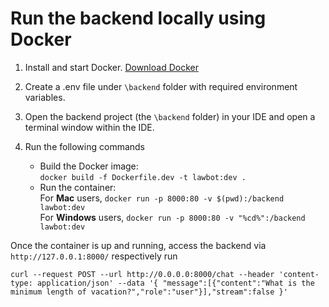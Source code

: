 # Run the backend locally using Docker

1. Install and start Docker. [Download Docker](https://docs.docker.com/get-docker/)

2. Create a .env file under `\backend` folder with required environment variables.

3. Open the backend project (the `\backend` folder) in your IDE and open a terminal window within the IDE.

4. Run the following commands

   - Build the Docker image:  
      `docker build -f Dockerfile.dev -t lawbot:dev .`
   - Run the container:  
      For **Mac** users, `docker run -p 8000:80 -v $(pwd):/backend lawbot:dev`  
      For **Windows** users, `docker run -p 8000:80 -v "%cd%":/backend lawbot:dev`

Once the container is up and running, access the backend via `http://127.0.0.1:8000/` respectively run

`curl --request POST --url http://0.0.0.0:8000/chat --header 'content-type: application/json' --data '{ "message":[{"content":"What is the minimum length of vacation?","role":"user"}],"stream":false }'`
